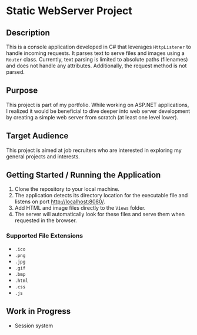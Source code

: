 # Static WebServer Project

## Description

This is a console application developed in C# that leverages `HttpListener` to handle incoming requests. It parses text to serve files and images using a `Router` class. Currently, text parsing is limited to absolute paths (filenames) and does not handle any attributes. Additionally, the request method is not parsed.

## Purpose

This project is part of my portfolio. While working on ASP.NET applications, I realized it would be beneficial to dive deeper into web server development by creating a simple web server from scratch (at least one level lower).

## Target Audience

This project is aimed at job recruiters who are interested in exploring my general projects and interests.

## Getting Started / Running the Application

1. Clone the repository to your local machine.
2. The application detects its directory location for the executable file and listens on port [http://localhost:8080/](http://localhost:8080/).
3. Add HTML and image files directly to the `Views` folder.
4. The server will automatically look for these files and serve them when requested in the browser.

### Supported File Extensions

- `.ico`
- `.png`
- `.jpg`
- `.gif`
- `.bmp`
- `.html`
- `.css`
- `.js`

## Work in Progress

- Session system
